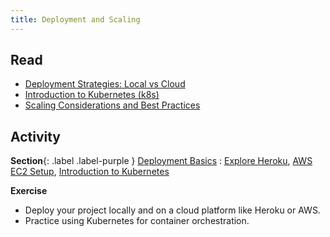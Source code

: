 ```yaml
---
title: Deployment and Scaling
---
```


## Read
- [Deployment Strategies: Local vs Cloud](#)
- [Introduction to Kubernetes (k8s)](#)
- [Scaling Considerations and Best Practices](#)

## Activity
**Section**{: .label .label-purple } [Deployment Basics](#)
: [Explore Heroku](https://www.heroku.com/), [AWS EC2 Setup](https://aws.amazon.com/ec2/), [Introduction to Kubernetes](https://kubernetes.io/docs/tutorials/)

**Exercise**
- Deploy your project locally and on a cloud platform like Heroku or AWS.
- Practice using Kubernetes for container orchestration.
